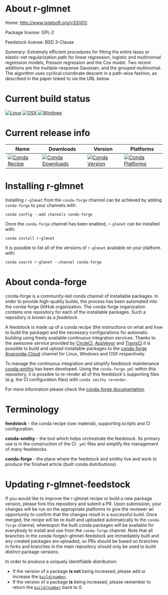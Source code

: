 About r-glmnet
==============

Home: http://www.jstatsoft.org/v33/i01/.

Package license: GPL-2

Feedstock license: BSD 3-Clause

Summary: Extremely efficient procedures for fitting the entire lasso or elastic-net regularization path for linear regression, logistic and multinomial regression models, Poisson regression and the Cox model. Two recent additions are the multiple-response Gaussian, and the grouped multinomial. The algorithm uses cyclical coordinate descent in a path-wise fashion, as described in the paper linked to via the URL below. 



Current build status
====================

[![Linux](https://img.shields.io/circleci/project/github/conda-forge/r-glmnet-feedstock/master.svg?label=Linux)](https://circleci.com/gh/conda-forge/r-glmnet-feedstock)
[![OSX](https://img.shields.io/travis/conda-forge/r-glmnet-feedstock/master.svg?label=macOS)](https://travis-ci.org/conda-forge/r-glmnet-feedstock)
[![Windows](https://img.shields.io/appveyor/ci/conda-forge/r-glmnet-feedstock/master.svg?label=Windows)](https://ci.appveyor.com/project/conda-forge/r-glmnet-feedstock/branch/master)

Current release info
====================

| Name | Downloads | Version | Platforms |
| --- | --- | --- | --- |
| [![Conda Recipe](https://img.shields.io/badge/recipe-r--glmnet-green.svg)](https://anaconda.org/conda-forge/r-glmnet) | [![Conda Downloads](https://img.shields.io/conda/dn/conda-forge/r-glmnet.svg)](https://anaconda.org/conda-forge/r-glmnet) | [![Conda Version](https://img.shields.io/conda/vn/conda-forge/r-glmnet.svg)](https://anaconda.org/conda-forge/r-glmnet) | [![Conda Platforms](https://img.shields.io/conda/pn/conda-forge/r-glmnet.svg)](https://anaconda.org/conda-forge/r-glmnet) |

Installing r-glmnet
===================

Installing `r-glmnet` from the `conda-forge` channel can be achieved by adding `conda-forge` to your channels with:

```
conda config --add channels conda-forge
```

Once the `conda-forge` channel has been enabled, `r-glmnet` can be installed with:

```
conda install r-glmnet
```

It is possible to list all of the versions of `r-glmnet` available on your platform with:

```
conda search r-glmnet --channel conda-forge
```


About conda-forge
=================

conda-forge is a community-led conda channel of installable packages.
In order to provide high-quality builds, the process has been automated into the
conda-forge GitHub organization. The conda-forge organization contains one repository
for each of the installable packages. Such a repository is known as a *feedstock*.

A feedstock is made up of a conda recipe (the instructions on what and how to build
the package) and the necessary configurations for automatic building using freely
available continuous integration services. Thanks to the awesome service provided by
[CircleCI](https://circleci.com/), [AppVeyor](http://www.appveyor.com/)
and [TravisCI](https://travis-ci.org/) it is possible to build and upload installable
packages to the [conda-forge](https://anaconda.org/conda-forge)
[Anaconda-Cloud](http://docs.anaconda.org/) channel for Linux, Windows and OSX respectively.

To manage the continuous integration and simplify feedstock maintenance
[conda-smithy](http://github.com/conda-forge/conda-smithy) has been developed.
Using the ``conda-forge.yml`` within this repository, it is possible to re-render all of
this feedstock's supporting files (e.g. the CI configuration files) with ``conda smithy rerender``.

For more information please check the [conda-forge documentation](https://conda-forge.org/docs/).

Terminology
===========

**feedstock** - the conda recipe (raw material), supporting scripts and CI configuration.

**conda-smithy** - the tool which helps orchestrate the feedstock.
                   Its primary use is in the construction of the CI ``.yml`` files
                   and simplify the management of *many* feedstocks.

**conda-forge** - the place where the feedstock and smithy live and work to
                  produce the finished article (built conda distributions)


Updating r-glmnet-feedstock
===========================

If you would like to improve the r-glmnet recipe or build a new
package version, please fork this repository and submit a PR. Upon submission,
your changes will be run on the appropriate platforms to give the reviewer an
opportunity to confirm that the changes result in a successful build. Once
merged, the recipe will be re-built and uploaded automatically to the
`conda-forge` channel, whereupon the built conda packages will be available for
everybody to install and use from the `conda-forge` channel.
Note that all branches in the conda-forge/r-glmnet-feedstock are
immediately built and any created packages are uploaded, so PRs should be based
on branches in forks and branches in the main repository should only be used to
build distinct package versions.

In order to produce a uniquely identifiable distribution:
 * If the version of a package **is not** being increased, please add or increase
   the [``build/number``](http://conda.pydata.org/docs/building/meta-yaml.html#build-number-and-string).
 * If the version of a package **is** being increased, please remember to return
   the [``build/number``](http://conda.pydata.org/docs/building/meta-yaml.html#build-number-and-string)
   back to 0.